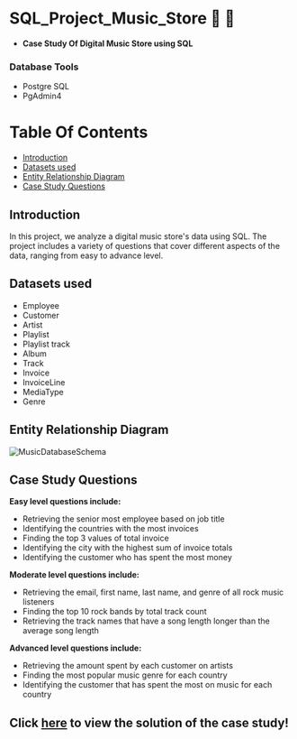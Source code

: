 # **SQL_Project_Music_Store 🎵 🎹**

* **Case Study Of Digital Music Store using SQL**

### **Database Tools**
* Postgre SQL
* PgAdmin4


# Table Of Contents
  
  - [Introduction](#introduction)
  - [Datasets used](#datasets-used)
  - [Entity Relationship Diagram](#entity-relationship-diagram)
  - [Case Study Questions](#case-study-questions)
  

## Introduction
In this project, we analyze a digital music store's data using SQL. The project includes a variety of questions that cover different aspects of the data, ranging from easy to advance level.


## Datasets used

* Employee
* Customer
* Artist
* Playlist
* Playlist track
* Album
* Track
* Invoice
* InvoiceLine
* MediaType
* Genre


## Entity Relationship Diagram
![MusicDatabaseSchema](https://user-images.githubusercontent.com/121340232/213869215-b3541998-fe24-49a6-ade9-61374fc1d2ed.png)


## Case Study Questions

**Easy level questions include:**

* Retrieving the senior most employee based on job title
* Identifying the countries with the most invoices
* Finding the top 3 values of total invoice
* Identifying the city with the highest sum of invoice totals
* Identifying the customer who has spent the most money


**Moderate level questions include:**

* Retrieving the email, first name, last name, and genre of all rock music listeners
* Finding the top 10 rock bands by total track count
* Retrieving the track names that have a song length longer than the average song length


**Advanced level questions include:**

* Retrieving the amount spent by each customer on artists
* Finding the most popular music genre for each country
* Identifying the customer that has spent the most on music for each country


## Click [here](https://github.com/SarangGami/SQL_Project_Music_Store_Analysis/blob/main/music_store_database_query.sql) to view the solution of the case study!




